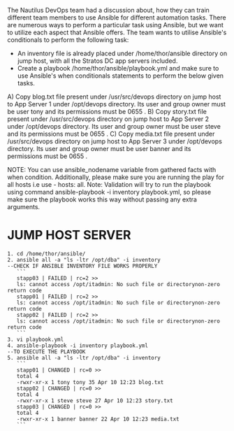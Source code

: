 The Nautilus DevOps team had a discussion about, how they can train different team members to use Ansible for different automation tasks. There are numerous ways to perform a particular task using Ansible, but we want to utilize each aspect that Ansible offers. The team wants to utilise Ansible's conditionals to perform the following task:

- An inventory file is already placed under /home/thor/ansible directory on jump host, with all the Stratos DC app servers included.
- Create a playbook /home/thor/ansible/playbook.yml and make sure to use Ansible's when conditionals statements to perform the below given tasks.

A) Copy blog.txt file present under /usr/src/devops directory on jump host to App Server 1 under /opt/devops directory. Its user and group owner must be user tony and its permissions must be 0655 .
B) Copy story.txt file present under /usr/src/devops directory on jump host to App Server 2 under /opt/devops directory. Its user and group owner must be user steve and its permissions must be 0655 .
C) Copy media.txt file present under /usr/src/devops directory on jump host to App Server 3 under /opt/devops directory. Its user and group owner must be user banner and its permissions must be 0655 .

NOTE: You can use ansible_nodename variable from gathered facts with when condition. Additionally, please make sure you are running the play for all hosts i.e use - hosts: all.
Note: Validation will try to run the playbook using command ansible-playbook -i inventory playbook.yml, so please make sure the playbook works this way without passing any extra arguments.


JUMP HOST SERVER
================
    1. cd /home/thor/ansible/
    2. ansible all -a "ls -ltr /opt/dba" -i inventory                                     --CHECK IF ANSIBLE INVENTORY FILE WORKS PROPERLY
       ```
       stapp03 | FAILED | rc=2 >>
       ls: cannot access /opt/itadmin: No such file or directorynon-zero return code
       stapp01 | FAILED | rc=2 >>
       ls: cannot access /opt/itadmin: No such file or directorynon-zero return code
       stapp02 | FAILED | rc=2 >>
       ls: cannot access /opt/itadmin: No such file or directorynon-zero return code
       ```
    3. vi playbook.yml
    4. ansible-playbook -i inventory playbook.yml                                          --TO EXECUTE THE PLAYBOOK
    5. ansible all -a "ls -ltr /opt/dba" -i inventory
       ```
       stapp01 | CHANGED | rc=0 >>
       total 4
       -rwxr-xr-x 1 tony tony 35 Apr 10 12:23 blog.txt
       stapp02 | CHANGED | rc=0 >>
       total 4
       -rwxr-xr-x 1 steve steve 27 Apr 10 12:23 story.txt
       stapp03 | CHANGED | rc=0 >>
       total 4
       -rwxr-xr-x 1 banner banner 22 Apr 10 12:23 media.txt
       ```
